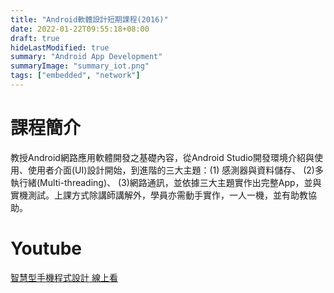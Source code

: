 ```yaml
---
title: "Android軟體設計短期課程(2016)"
date: 2022-01-22T09:55:18+08:00
draft: true
hideLastModified: true
summary: "Android App Development"
summaryImage: "summary_iot.png"
tags: ["embedded", "network"]
---
```

# 課程簡介
教授Android網路應用軟體開發之基礎內容，從Android Studio開發環境介紹與使用、使用者介面(UI)設計開始，到進階的三大主題：(1) 感測器與資料儲存、 (2)多執行緒(Multi-threading)、 (3)網路通訊，並依據三大主題實作出完整App，並與實機測試。上課方式除講師講解外，學員亦需動手實作，一人一機，並有助教協助。

# Youtube
[智慧型手機程式設計 線上看]("播放清單")